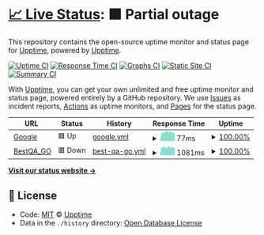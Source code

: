 # [📈 Live Status](https://demo.upptime.js.org): <!--live status--> **🟧 Partial outage**

This repository contains the open-source uptime monitor and status page for [Upptime](https://upptime.js.org), powered by [Upptime](https://github.com/upptime/upptime).

[![Uptime CI](https://github.com/koj-co/upptime/workflows/Uptime%20CI/badge.svg)](https://github.com/koj-co/upptime/actions?query=workflow%3A%22Uptime+CI%22)
[![Response Time CI](https://github.com/koj-co/upptime/workflows/Response%20Time%20CI/badge.svg)](https://github.com/koj-co/upptime/actions?query=workflow%3A%22Response+Time+CI%22)
[![Graphs CI](https://github.com/koj-co/upptime/workflows/Graphs%20CI/badge.svg)](https://github.com/koj-co/upptime/actions?query=workflow%3A%22Graphs+CI%22)
[![Static Site CI](https://github.com/koj-co/upptime/workflows/Static%20Site%20CI/badge.svg)](https://github.com/koj-co/upptime/actions?query=workflow%3A%22Static+Site+CI%22)
[![Summary CI](https://github.com/koj-co/upptime/workflows/Summary%20CI/badge.svg)](https://github.com/koj-co/upptime/actions?query=workflow%3A%22Summary+CI%22)

With [Upptime](https://upptime.js.org), you can get your own unlimited and free uptime monitor and status page, powered entirely by a GitHub repository. We use [Issues](https://github.com/upptime/upptime/issues) as incident reports, [Actions](https://github.com/swuecho/upptime/actions) as uptime monitors, and [Pages](https://demo.upptime.js.org) for the status page.

<!--start: status pages-->
<!-- This summary is generated by Upptime (https://github.com/upptime/upptime) -->
<!-- Do not edit this manually, your changes will be overwritten -->
<!-- prettier-ignore -->
| URL | Status | History | Response Time | Uptime |
| --- | ------ | ------- | ------------- | ------ |
| <img alt="" src="https://icons.duckduckgo.com/ip3/www.google.com.ico" height="13"> [Google](https://www.google.com) | 🟩 Up | [google.yml](https://github.com/swuecho/upptime/commits/HEAD/history/google.yml) | <details><summary><img alt="Response time graph" src="./graphs/google/response-time-week.png" height="20"> 77ms</summary><br><a href="https://swuecho.github.io/upptime/history/google"><img alt="Response time 108" src="https://img.shields.io/endpoint?url=https%3A%2F%2Fraw.githubusercontent.com%2Fswuecho%2Fupptime%2FHEAD%2Fapi%2Fgoogle%2Fresponse-time.json"></a><br><a href="https://swuecho.github.io/upptime/history/google"><img alt="24-hour response time 70" src="https://img.shields.io/endpoint?url=https%3A%2F%2Fraw.githubusercontent.com%2Fswuecho%2Fupptime%2FHEAD%2Fapi%2Fgoogle%2Fresponse-time-day.json"></a><br><a href="https://swuecho.github.io/upptime/history/google"><img alt="7-day response time 77" src="https://img.shields.io/endpoint?url=https%3A%2F%2Fraw.githubusercontent.com%2Fswuecho%2Fupptime%2FHEAD%2Fapi%2Fgoogle%2Fresponse-time-week.json"></a><br><a href="https://swuecho.github.io/upptime/history/google"><img alt="30-day response time 93" src="https://img.shields.io/endpoint?url=https%3A%2F%2Fraw.githubusercontent.com%2Fswuecho%2Fupptime%2FHEAD%2Fapi%2Fgoogle%2Fresponse-time-month.json"></a><br><a href="https://swuecho.github.io/upptime/history/google"><img alt="1-year response time 107" src="https://img.shields.io/endpoint?url=https%3A%2F%2Fraw.githubusercontent.com%2Fswuecho%2Fupptime%2FHEAD%2Fapi%2Fgoogle%2Fresponse-time-year.json"></a></details> | <details><summary><a href="https://swuecho.github.io/upptime/history/google">100.00%</a></summary><a href="https://swuecho.github.io/upptime/history/google"><img alt="All-time uptime 100.00%" src="https://img.shields.io/endpoint?url=https%3A%2F%2Fraw.githubusercontent.com%2Fswuecho%2Fupptime%2FHEAD%2Fapi%2Fgoogle%2Fuptime.json"></a><br><a href="https://swuecho.github.io/upptime/history/google"><img alt="24-hour uptime 100.00%" src="https://img.shields.io/endpoint?url=https%3A%2F%2Fraw.githubusercontent.com%2Fswuecho%2Fupptime%2FHEAD%2Fapi%2Fgoogle%2Fuptime-day.json"></a><br><a href="https://swuecho.github.io/upptime/history/google"><img alt="7-day uptime 100.00%" src="https://img.shields.io/endpoint?url=https%3A%2F%2Fraw.githubusercontent.com%2Fswuecho%2Fupptime%2FHEAD%2Fapi%2Fgoogle%2Fuptime-week.json"></a><br><a href="https://swuecho.github.io/upptime/history/google"><img alt="30-day uptime 100.00%" src="https://img.shields.io/endpoint?url=https%3A%2F%2Fraw.githubusercontent.com%2Fswuecho%2Fupptime%2FHEAD%2Fapi%2Fgoogle%2Fuptime-month.json"></a><br><a href="https://swuecho.github.io/upptime/history/google"><img alt="1-year uptime 100.00%" src="https://img.shields.io/endpoint?url=https%3A%2F%2Fraw.githubusercontent.com%2Fswuecho%2Fupptime%2FHEAD%2Fapi%2Fgoogle%2Fuptime-year.json"></a></details>
| <img alt="" src="https://icons.duckduckgo.com/ip3/www.bestqa.net.ico" height="13"> [BestQA_GO](https://www.bestqa.net/go/bestqa_dev/up) | 🟥 Down | [best-qa-go.yml](https://github.com/swuecho/upptime/commits/HEAD/history/best-qa-go.yml) | <details><summary><img alt="Response time graph" src="./graphs/best-qa-go/response-time-week.png" height="20"> 1081ms</summary><br><a href="https://swuecho.github.io/upptime/history/best-qa-go"><img alt="Response time 1411" src="https://img.shields.io/endpoint?url=https%3A%2F%2Fraw.githubusercontent.com%2Fswuecho%2Fupptime%2FHEAD%2Fapi%2Fbest-qa-go%2Fresponse-time.json"></a><br><a href="https://swuecho.github.io/upptime/history/best-qa-go"><img alt="24-hour response time 1015" src="https://img.shields.io/endpoint?url=https%3A%2F%2Fraw.githubusercontent.com%2Fswuecho%2Fupptime%2FHEAD%2Fapi%2Fbest-qa-go%2Fresponse-time-day.json"></a><br><a href="https://swuecho.github.io/upptime/history/best-qa-go"><img alt="7-day response time 1081" src="https://img.shields.io/endpoint?url=https%3A%2F%2Fraw.githubusercontent.com%2Fswuecho%2Fupptime%2FHEAD%2Fapi%2Fbest-qa-go%2Fresponse-time-week.json"></a><br><a href="https://swuecho.github.io/upptime/history/best-qa-go"><img alt="30-day response time 1119" src="https://img.shields.io/endpoint?url=https%3A%2F%2Fraw.githubusercontent.com%2Fswuecho%2Fupptime%2FHEAD%2Fapi%2Fbest-qa-go%2Fresponse-time-month.json"></a><br><a href="https://swuecho.github.io/upptime/history/best-qa-go"><img alt="1-year response time 1358" src="https://img.shields.io/endpoint?url=https%3A%2F%2Fraw.githubusercontent.com%2Fswuecho%2Fupptime%2FHEAD%2Fapi%2Fbest-qa-go%2Fresponse-time-year.json"></a></details> | <details><summary><a href="https://swuecho.github.io/upptime/history/best-qa-go">100.00%</a></summary><a href="https://swuecho.github.io/upptime/history/best-qa-go"><img alt="All-time uptime 91.23%" src="https://img.shields.io/endpoint?url=https%3A%2F%2Fraw.githubusercontent.com%2Fswuecho%2Fupptime%2FHEAD%2Fapi%2Fbest-qa-go%2Fuptime.json"></a><br><a href="https://swuecho.github.io/upptime/history/best-qa-go"><img alt="24-hour uptime 99.99%" src="https://img.shields.io/endpoint?url=https%3A%2F%2Fraw.githubusercontent.com%2Fswuecho%2Fupptime%2FHEAD%2Fapi%2Fbest-qa-go%2Fuptime-day.json"></a><br><a href="https://swuecho.github.io/upptime/history/best-qa-go"><img alt="7-day uptime 100.00%" src="https://img.shields.io/endpoint?url=https%3A%2F%2Fraw.githubusercontent.com%2Fswuecho%2Fupptime%2FHEAD%2Fapi%2Fbest-qa-go%2Fuptime-week.json"></a><br><a href="https://swuecho.github.io/upptime/history/best-qa-go"><img alt="30-day uptime 100.00%" src="https://img.shields.io/endpoint?url=https%3A%2F%2Fraw.githubusercontent.com%2Fswuecho%2Fupptime%2FHEAD%2Fapi%2Fbest-qa-go%2Fuptime-month.json"></a><br><a href="https://swuecho.github.io/upptime/history/best-qa-go"><img alt="1-year uptime 77.50%" src="https://img.shields.io/endpoint?url=https%3A%2F%2Fraw.githubusercontent.com%2Fswuecho%2Fupptime%2FHEAD%2Fapi%2Fbest-qa-go%2Fuptime-year.json"></a></details>

<!--end: status pages-->

[**Visit our status website →**](https://swuecho.github.io/upptime)

## 📄 License

- Code: [MIT](./LICENSE) © [Upptime](https://upptime.js.org)
- Data in the `./history` directory: [Open Database License](https://opendatacommons.org/licenses/odbl/1-0/)
